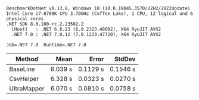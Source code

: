```

BenchmarkDotNet v0.13.8, Windows 10 (10.0.19045.3570/22H2/2022Update)
Intel Core i7-8700K CPU 3.70GHz (Coffee Lake), 1 CPU, 12 logical and 6 physical cores
.NET SDK 8.0.100-rc.2.23502.2
  [Host]   : .NET 6.0.23 (6.0.2323.48002), X64 RyuJIT AVX2
  .NET 7.0 : .NET 7.0.12 (7.0.1223.47720), X64 RyuJIT AVX2

Job=.NET 7.0  Runtime=.NET 7.0  

```
| Method      | Mean    | Error    | StdDev   |
|------------ |--------:|---------:|---------:|
| BaseLine    | 6.039 s | 0.1129 s | 0.1546 s |
| CsvHelper   | 6.328 s | 0.0323 s | 0.0270 s |
| UltraMapper | 6.070 s | 0.0810 s | 0.0758 s |
